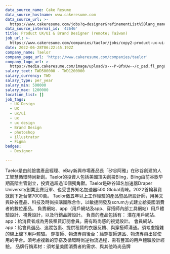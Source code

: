 ```yaml
---
data_source_name: Cake Resume
data_source_hostname: www.cakeresume.com
data_source_url: >-
  https://www.cakeresume.com/jobs?q=designer&refinementList%5Blang_name%5D%5B0%5D=English&refinementList%5Bsalary_type%5D=per_year
data_source_internal_id: '42646'
title: Product UX/UI & Brand Designer (remote; Taiwan)
job_url: >-
  https://www.cakeresume.com/companies/taelor/jobs/copy2-product-ux-ui-brand-designer-remote-taiwan
date: 2022-06-28T06:22:45.192Z
company_name: Taelor
company_page_url: 'https://www.cakeresume.com/companies/taelor'
company_logo_url: >-
  https://media.cakeresume.com/image/upload/s---P-QfxUw--/c_pad,fl_png8,h_200,w_200/v1654080607/yjikdzpohybizsgdl052.png
salary_text: TWD500000 - TWD1200000
salary_currency: TWD
salary_type: per_year
salary_min: 500000
salary_max: 1200000
location_list: []
job_tags:
  - UX Design
  - UX
  - ux/ui
  - ux
  - ux design
  - Brand Design
  - photoshop
  - illustrator
  - Figma
badges:
  - Designer

---
```


Taelor是由前臉書產品經理、eBay新興市場產品長「矽谷阿雅」在矽谷創建的人工智慧循環時尚新創。Taelor的投資人包括美國頂尖創投Bling，Bling由前谷歌早期高階主管創立，投資過超過10個獨角獸。Taelor是矽谷知名加速器Draper University創業比賽冠軍、也受世界知名加速器500 Global青睞。2022首輪募資就創下近台幣7000萬。 Taelor徵五年以上工作經驗的產品暨品牌設計師，用英文與矽谷產品、科技及時尚採購團隊合作，以敏捷開發及scrum方式建立給美國消費者的數位產品。 負責網站、app（用戶網站及app、穿搭師內部工具網站）用戶體驗設計、視覺設計，以及行銷品牌設計。 負責的產品包括有： 潛在用戶網站、app：給消費者成為男裝租賃訂閱會員。需有時尚感的視覺設計。 會員網站、app：給會員選品、追蹤包裹、提供租賃的衣服反饋、與穿搭師溝通。須考慮複雜的線上線下用戶體驗。 穿搭師、物流專員後台：給穿搭師選品、物流專員出貨使用的平台。須考慮複雜的穿搭及循環時尚逆物流過程，需有豐富的用戶體驗設計經驗。 品牌行銷素材：須考量美國消費者的需求、與其他時尚品牌